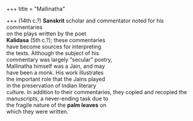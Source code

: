+++
title = "Mallinatha"

+++
(14th c.?) **Sanskrit** scholar and commentator noted for his commentaries  
on the plays written by the poet  
**Kalidasa** (5th c.?); these commentaries  
have become sources for interpreting  
the texts. Although the subject of his  
commentary was largely “secular” poetry,  
Mallinatha himself was a Jain, and may  
have been a monk. His work illustrates  
the important role that the Jains played  
in the preservation of Indian literary  
culture. In addition to their commentaries, they copied and recopied the  
manuscripts, a never-ending task due to  
the fragile nature of the **palm leaves** on  
which they were written.
